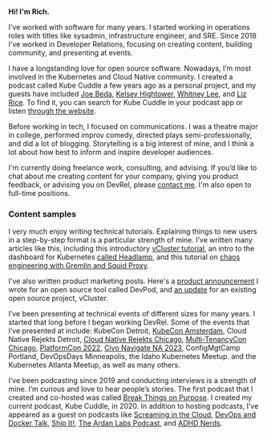 **Hi! I'm Rich.**

I've worked with software for many years. I started working in operations roles with titles like sysadmin, infrastructure engineer, and SRE. Since 2018 I've worked in Developer Relations, focusing on creating content, building community, and presenting at events.

I have a longstanding love for open source software. Nowadays, I’m most involved in the Kubernetes and Cloud Native community. I created a podcast called Kube Cuddle a few years ago as a personal project, and my guests have included [Joe Beda](https://kubecuddle.transistor.fm/episodes/joe-beda), [Kelsey Hightower](https://kubecuddle.transistor.fm/episodes/kelsey-hightower), [Whitney Lee](https://kubecuddle.transistor.fm/episodes/whitney-lee), and [Liz Rice](https://kubecuddle.transistor.fm/episodes/liz-rice). To find it, you can search for Kube Cuddle in your podcast app or listen [through the website](https://kubecuddle.transistor.fm/).

Before working in tech, I focused on communications. I was a theatre major in college, performed improv comedy, directed plays semi-professionally, and did a lot of blogging. Storytelling is a big interest of mine, and I think a lot about how best to inform and inspire developer audiences.

I'm currently doing freelance work, consulting, and advising. If you’d like to chat about me creating content for your company, giving you product feedback, or advising you on DevRel, please [contact me](mailto:hi@richburroughs.dev). I'm also open to full-time positions.

### Content samples

I very much enjoy writing technical tutorials. Explaining things to new users in a step-by-step format is a particular strength of mine. I’ve written many articles like this, including this introductory [vCluster tutorial](https://www.loft.sh/blog/intro-to-vcluster-tutorial), an intro to the dashboard for Kubernetes [called Headlamp](https://www.loft.sh/blog/kubernetes-dashboards-headlamp), and this tutorial on [chaos engineering with Gremlin and Squid Proxy](https://www.gremlin.com/community/tutorials/chaos-engineering-with-gremlin-and-squid-proxy).

I've also written product marketing posts. Here's a [product announcement](https://www.loft.sh/blog/self-hosted-codespaces) I wrote for an open source tool called DevPod, and [an update](https://www.loft.sh/blog/vcluster-in-2022) for an existing open source project, vCluster.

I’ve been presenting at technical events of different sizes for many years. I started that long before I began working DevRel. Some of the events that I’ve presented at include: KubeCon Detroit, [KubeCon Amsterdam](https://www.youtube.com/watch?v=bNelGGFwxcY), Cloud Native Rejekts Detroit, [Cloud Native Rejekts Chicago](https://youtu.be/jSVWiecTeo0?si=opRowSfG5MxTsB-l), [Multi-TenancyCon Chicago](https://www.youtube.com/watch?v=aZwB-ZOZl_s), [PlatformCon 2022](https://www.youtube.com/watch?v=_1_iTue9GZU), [Civo Navigate NA 2023](https://www.youtube.com/watch?v=GRsp1uv8vOs), ConfigMgtCamp Portland, DevOpsDays Minneapolis, the Idaho Kubernetes Meetup. and the Kubernetes Atlanta Meetup, as well as many others.

I’ve been podcasting since 2019 and conducting interviews is a strength of mine. I’m curious and love to hear people’s stories. The first podcast that I created and co-hosted was called [Break Things on Purpose](https://www.gremlin.com/podcast). I created my current podcast, Kube Cuddle, in 2020. In addition to hosting podcasts, I’ve appeared as a guest on podcasts like [Screaming in the Cloud](https://www.youtube.com/watch?v=zxK1oD0nBtM), [DevOps and Docker Talk](https://changelog.com/shipit/42), [Ship It!](https://changelog.com/shipit/42),  [The Ardan Labs Podcast](https://ardanlabs.buzzsprout.com/1466944/episodes/11910719-from-improv-to-staff-developer-advocate-with-rich-burroughs), and [ADHD Nerds](https://adhdnerds.com/rich-burroughs-simply-adhd-and-a-career-in-tech).


